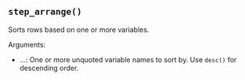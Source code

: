 ## `step_arrange()`

Sorts rows based on one or more variables.

Arguments:
* ...: One or more unquoted variable names to sort by. Use `desc()` for descending order.
